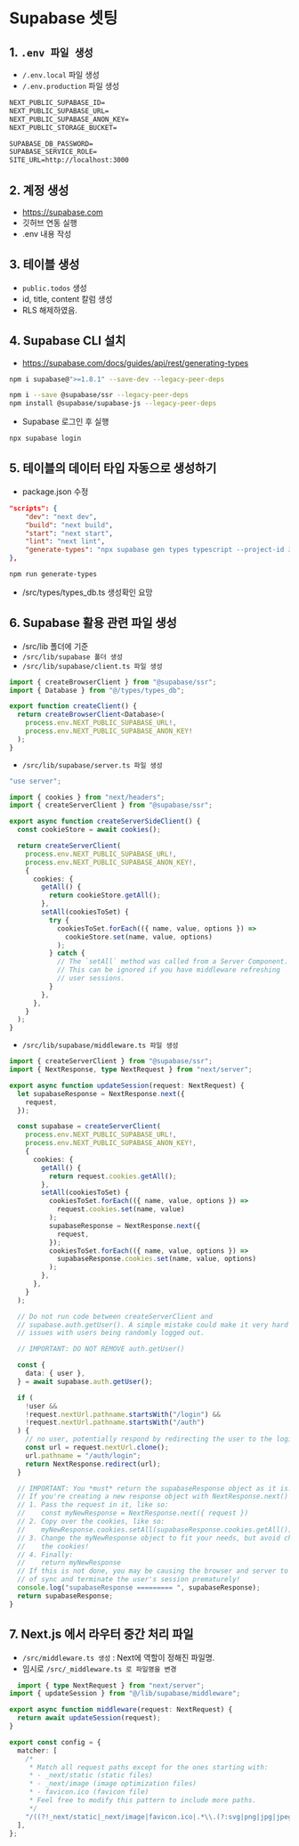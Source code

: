 # Supabase 셋팅

## 1. `.env 파일 생성`

- `/.env.local` 파일 생성
- `/.env.production` 파일 생성

```txt
NEXT_PUBLIC_SUPABASE_ID=
NEXT_PUBLIC_SUPABASE_URL=
NEXT_PUBLIC_SUPABASE_ANON_KEY=
NEXT_PUBLIC_STORAGE_BUCKET=

SUPABASE_DB_PASSWORD=
SUPABASE_SERVICE_ROLE=
SITE_URL=http://localhost:3000
```

## 2. 계정 생성

- https://supabase.com
- 깃허브 연동 실행
- .env 내용 작성

## 3. 테이블 생성

- `public.todos` 생성
- id, title, content 칼럼 생성
- RLS 해제하였음.

## 4. Supabase CLI 설치

- https://supabase.com/docs/guides/api/rest/generating-types

```bash
npm i supabase@">=1.8.1" --save-dev --legacy-peer-deps
```

```bash
npm i --save @supabase/ssr --legacy-peer-deps
npm install @supabase/supabase-js --legacy-peer-deps
```

- Supabase 로그인 후 실행

```bash
npx supabase login
```

## 5. 테이블의 데이터 타입 자동으로 생성하기

- package.json 수정

```json
"scripts": {
    "dev": "next dev",
    "build": "next build",
    "start": "next start",
    "lint": "next lint",
    "generate-types": "npx supabase gen types typescript --project-id 프로젝트아이디 --schema public > src/types/types_db.ts"
},
```

```bash
npm run generate-types
```

- /src/types/types_db.ts 생성확인 요망

## 6. Supabase 활용 관련 파일 생성

- /src/lib 폴더에 기준
- `/src/lib/supabase 폴더 생성`
- `/src/lib/supabase/client.ts 파일 생성`

```ts
import { createBrowserClient } from "@supabase/ssr";
import { Database } from "@/types/types_db";

export function createClient() {
  return createBrowserClient<Database>(
    process.env.NEXT_PUBLIC_SUPABASE_URL!,
    process.env.NEXT_PUBLIC_SUPABASE_ANON_KEY!
  );
}
```

- `/src/lib/supabase/server.ts 파일 생성`

```ts
"use server";

import { cookies } from "next/headers";
import { createServerClient } from "@supabase/ssr";

export async function createServerSideClient() {
  const cookieStore = await cookies();

  return createServerClient(
    process.env.NEXT_PUBLIC_SUPABASE_URL!,
    process.env.NEXT_PUBLIC_SUPABASE_ANON_KEY!,
    {
      cookies: {
        getAll() {
          return cookieStore.getAll();
        },
        setAll(cookiesToSet) {
          try {
            cookiesToSet.forEach(({ name, value, options }) =>
              cookieStore.set(name, value, options)
            );
          } catch {
            // The `setAll` method was called from a Server Component.
            // This can be ignored if you have middleware refreshing
            // user sessions.
          }
        },
      },
    }
  );
}
```

- `/src/lib/supabase/middleware.ts 파일 생성`

```ts
import { createServerClient } from "@supabase/ssr";
import { NextResponse, type NextRequest } from "next/server";

export async function updateSession(request: NextRequest) {
  let supabaseResponse = NextResponse.next({
    request,
  });

  const supabase = createServerClient(
    process.env.NEXT_PUBLIC_SUPABASE_URL!,
    process.env.NEXT_PUBLIC_SUPABASE_ANON_KEY!,
    {
      cookies: {
        getAll() {
          return request.cookies.getAll();
        },
        setAll(cookiesToSet) {
          cookiesToSet.forEach(({ name, value, options }) =>
            request.cookies.set(name, value)
          );
          supabaseResponse = NextResponse.next({
            request,
          });
          cookiesToSet.forEach(({ name, value, options }) =>
            supabaseResponse.cookies.set(name, value, options)
          );
        },
      },
    }
  );

  // Do not run code between createServerClient and
  // supabase.auth.getUser(). A simple mistake could make it very hard to debug
  // issues with users being randomly logged out.

  // IMPORTANT: DO NOT REMOVE auth.getUser()

  const {
    data: { user },
  } = await supabase.auth.getUser();

  if (
    !user &&
    !request.nextUrl.pathname.startsWith("/login") &&
    !request.nextUrl.pathname.startsWith("/auth")
  ) {
    // no user, potentially respond by redirecting the user to the login page
    const url = request.nextUrl.clone();
    url.pathname = "/auth/login";
    return NextResponse.redirect(url);
  }

  // IMPORTANT: You *must* return the supabaseResponse object as it is.
  // If you're creating a new response object with NextResponse.next() make sure to:
  // 1. Pass the request in it, like so:
  //    const myNewResponse = NextResponse.next({ request })
  // 2. Copy over the cookies, like so:
  //    myNewResponse.cookies.setAll(supabaseResponse.cookies.getAll())
  // 3. Change the myNewResponse object to fit your needs, but avoid changing
  //    the cookies!
  // 4. Finally:
  //    return myNewResponse
  // If this is not done, you may be causing the browser and server to go out
  // of sync and terminate the user's session prematurely!
  console.log("supabaseResponse ========= ", supabaseResponse);
  return supabaseResponse;
}
```

## 7. Next.js 에서 라우터 중간 처리 파일

- `/src/middleware.ts 생성` : Next에 역할이 정해진 파일명.
- 임시로 `/src/_middleware.ts 로 파일명을 변경`
```ts
  import { type NextRequest } from "next/server";
import { updateSession } from "@/lib/supabase/middleware";

export async function middleware(request: NextRequest) {
  return await updateSession(request);
}

export const config = {
  matcher: [
    /*
     * Match all request paths except for the ones starting with:
     * - _next/static (static files)
     * - _next/image (image optimization files)
     * - favicon.ico (favicon file)
     * Feel free to modify this pattern to include more paths.
     */
    "/((?!_next/static|_next/image|favicon.ico|.*\\.(?:svg|png|jpg|jpeg|gif|webp)$).*)",
  ],
};
```
